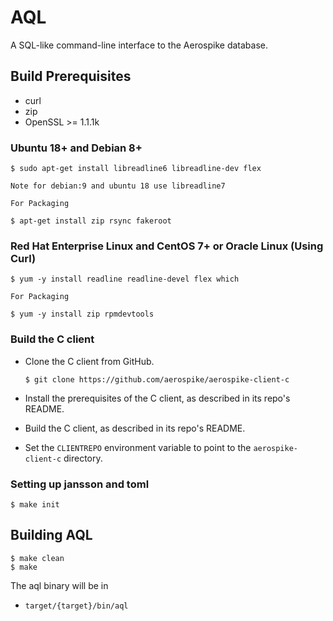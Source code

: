 # AQL

A SQL-like command-line interface to the Aerospike database.

## Build Prerequisites

- curl
- zip
- OpenSSL >= 1.1.1k

### Ubuntu 18+ and Debian 8+

```
$ sudo apt-get install libreadline6 libreadline-dev flex

Note for debian:9 and ubuntu 18 use libreadline7

For Packaging

$ apt-get install zip rsync fakeroot 
```

### Red Hat Enterprise Linux and CentOS 7+ or Oracle Linux (Using Curl)
```
$ yum -y install readline readline-devel flex which

For Packaging

$ yum -y install zip rpmdevtools
```

### Build the C client

* Clone the C client from GitHub.
    ```
    $ git clone https://github.com/aerospike/aerospike-client-c
    ```

* Install the prerequisites of the C client, as described in its repo's README.
* Build the C client, as described in its repo's README.
* Set the `CLIENTREPO` environment variable to point to the `aerospike-client-c` directory.

### Setting up jansson and toml
	$ make init
## Building AQL
	$ make clean
	$ make

The aql binary will be in

- `target/{target}/bin/aql`

